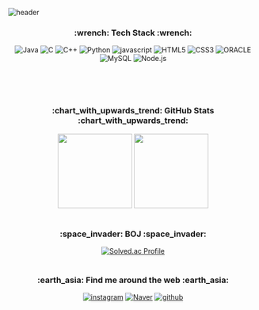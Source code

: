 ![header](https://capsule-render.vercel.app/api?type=slice&color=DCCBED&height=130&section=header&text=YeJi%20Koo&desc=Welcome%20to%20my%20GitHub&fontSize=35&animation=twinkling&fontAlignY=17&fontAlign=80&descSize=20&descAlign=80&descAlignY=35&rotate=9)

<div align=center>
<h3>:wrench: Tech Stack :wrench:</h3>
<img alt="Java" src ="https://img.shields.io/badge/Java-007396.svg?&style=flat-square&logo=OpenJDK&logoColor=white"/>
<img alt="C" src ="https://img.shields.io/badge/C-A8B9CC.svg?&style=flat-square&logo=C&logoColor=white"/>
<img alt="C++" src ="https://img.shields.io/badge/C++-00599C.svg?&style=flat-square&logo=C%2B%2B&logoColor=white"/>
<img alt="Python" src ="https://img.shields.io/badge/Python-3776AB.svg?&style=flat-square&logo=Python&logoColor=white"/>
<img alt="javascript" src ="https://img.shields.io/badge/JavaScript-F7DF1E.svg?&style=flat-square&logo=JavaScript&logoColor=white"/>
<img alt="HTML5" src ="https://img.shields.io/badge/HTML5-E34F26.svg?&style=flat-square&logo=HTML5&logoColor=white"/>
<img alt="CSS3" src ="https://img.shields.io/badge/CSS3-1572B6.svg?&style=flat-square&logo=CSS3&logoColor=white"/>
<img alt="ORACLE" src ="https://img.shields.io/badge/ORACLE-F80000.svg?&style=flat-square&logo=ORACLE&logoColor=white"/>
<img alt="MySQL" src ="https://img.shields.io/badge/MySQL-4479A1.svg?&style=flat-square&logo=MySQL&logoColor=white"/>
<img alt="Node.js" src ="https://img.shields.io/badge/Node.js-339933.svg?&style=flat-square&logo=Node.js&logoColor=white"/>

<br/><br/>
  
#
<h3>:chart_with_upwards_trend: GitHub Stats :chart_with_upwards_trend:	</h3>
  
<p>
  <img height="150em" src="https://github-readme-stats.vercel.app/api?username=xlzbthxyjkoo&show_icons=true&include_all_commits=true&theme=material-palenight">
  <img height="150em" src="https://github-readme-stats.vercel.app/api/top-langs/?username=xlzbthxyjkoo&layout=compact&theme=material-palenight">
</p>

#
  
<h3>:space_invader: BOJ :space_invader:</h3>

[![Solved.ac Profile](http://mazassumnida.wtf/api/v2/generate_badge?boj=xlzbthk)](https://solved.ac/xlzbthk) 


#
<h3>:earth_asia: Find me around the web :earth_asia:</h3>
  
<a href="https://www.instagram.com/yejikoo/" target="_blank"><img alt="instagram" src ="https://img.shields.io/badge/instagram-E4405F.svg?&style=flat-square&logo=instagram&logoColor=white"/></a>
<a href="https://blog.naver.com/happyyj01" target="_blank"><img alt="Naver" src ="https://img.shields.io/badge/blog-03C75A.svg?&style=flat-square&logo=Naver&logoColor=white"/></a>
<a href="https://github.com/xlzbthxyjkoo" target="_blank"><img alt="github" src ="https://img.shields.io/badge/github-181717.svg?&style=flat-square&logo=github&logoColor=white"/></a>

</div>

